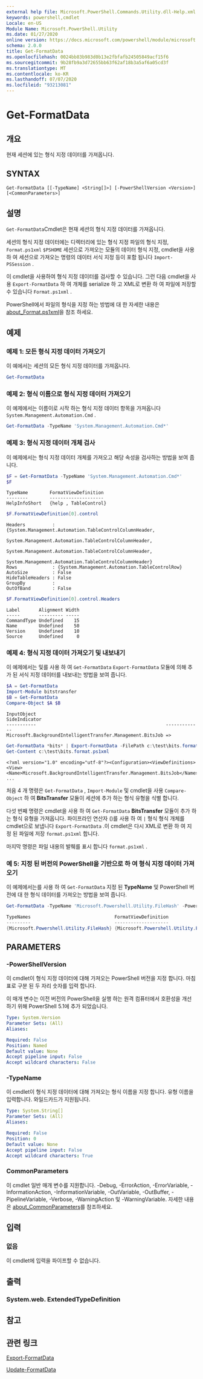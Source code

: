 ```yaml
---
external help file: Microsoft.PowerShell.Commands.Utility.dll-Help.xml
keywords: powershell,cmdlet
Locale: en-US
Module Name: Microsoft.PowerShell.Utility
ms.date: 01/27/2020
online version: https://docs.microsoft.com/powershell/module/microsoft.powershell.utility/get-formatdata?view=powershell-7.1&WT.mc_id=ps-gethelp
schema: 2.0.0
title: Get-FormatData
ms.openlocfilehash: 0024bb83b983d0b13e2fbfafb24505849acf15f6
ms.sourcegitcommit: 9b28fb9a3d72655bb63f62af18b3a5af6a05cd3f
ms.translationtype: MT
ms.contentlocale: ko-KR
ms.lasthandoff: 07/07/2020
ms.locfileid: "93213081"
---
```

# Get-FormatData

## 개요
현재 세션에 있는 형식 지정 데이터를 가져옵니다.

## SYNTAX

```
Get-FormatData [[-TypeName] <String[]>] [-PowerShellVersion <Version>] [<CommonParameters>]
```

## 설명

`Get-FormatData`Cmdlet은 현재 세션의 형식 지정 데이터를 가져옵니다.

세션의 형식 지정 데이터에는 디렉터리에 있는 형식 지정 파일의 형식 지정, `Format.ps1xml` `$PSHOME` 세션으로 가져오는 모듈의 데이터 형식 지정, cmdlet을 사용 하 여 세션으로 가져오는 명령의 데이터 서식 지정 등이 포함 됩니다 `Import-PSSession` .

이 cmdlet을 사용하여 형식 지정 데이터를 검사할 수 있습니다. 그런 다음 cmdlet을 사용 `Export-FormatData` 하 여 개체를 serialize 하 고 XML로 변환 하 여 파일에 저장할 수 있습니다 `Format.ps1xml` .

PowerShell에서 파일의 형식을 지정 하는 방법에 대 한 자세한 내용은 [about_Format.ps1xml](../Microsoft.PowerShell.Core/About/about_Format.ps1xml.md)을 참조 하세요.

## 예제

### 예제 1: 모든 형식 지정 데이터 가져오기

이 예에서는 세션의 모든 형식 지정 데이터를 가져옵니다.

```powershell
Get-FormatData
```

### 예제 2: 형식 이름으로 형식 지정 데이터 가져오기

이 예제에서는 이름이로 시작 하는 형식 지정 데이터 항목을 가져옵니다 `System.Management.Automation.Cmd` .

```powershell
Get-FormatData -TypeName 'System.Management.Automation.Cmd*'
```

### 예제 3: 형식 지정 데이터 개체 검사

이 예제에서는 형식 지정 데이터 개체를 가져오고 해당 속성을 검사하는 방법을 보여 줍니다.

```powershell
$F = Get-FormatData -TypeName 'System.Management.Automation.Cmd*'
$F
```

```Output
TypeName        FormatViewDefinition
--------        --------------------
HelpInfoShort   {help , TableControl}
```

```powershell
$F.FormatViewDefinition[0].control
```

```Output
Headers          : {System.Management.Automation.TableControlColumnHeader,
                   System.Management.Automation.TableControlColumnHeader,
                   System.Management.Automation.TableControlColumnHeader,
                   System.Management.Automation.TableControlColumnHeader}
Rows             : {System.Management.Automation.TableControlRow}
AutoSize         : False
HideTableHeaders : False
GroupBy          :
OutOfBand        : False
```

```powershell
$F.FormatViewDefinition[0].control.Headers
```

```Output
Label       Alignment Width
-----       --------- -----
CommandType Undefined    15
Name        Undefined    50
Version     Undefined    10
Source      Undefined     0
```

### 예제 4: 형식 지정 데이터 가져오기 및 내보내기

이 예제에서는 및를 사용 하 여 `Get-FormatData` `Export-FormatData` 모듈에 의해 추가 된 서식 지정 데이터를 내보내는 방법을 보여 줍니다.

```powershell
$A = Get-FormatData
Import-Module bitstransfer
$B = Get-FormatData
Compare-Object $A $B
```

```Output
InputObject                                                SideIndicator
-----------                                                -------------
Microsoft.BackgroundIntelligentTransfer.Management.BitsJob =>
```

```powershell
Get-FormatData *bits* | Export-FormatData -FilePath c:\test\bits.format.ps1xml
Get-Content c:\test\bits.format.ps1xml
```

```Output
<?xml version="1.0" encoding="utf-8"?><Configuration><ViewDefinitions>
<View><Name>Microsoft.BackgroundIntelligentTransfer.Management.BitsJob</Name>
...
```

처음 4 개 명령은 `Get-FormatData` , `Import-Module` 및 cmdlet을 사용 `Compare-Object` 하 여 **BitsTransfer** 모듈이 세션에 추가 하는 형식 유형을 식별 합니다.

다섯 번째 명령은 cmdlet을 사용 하 여 `Get-FormatData` **BitsTransfer** 모듈이 추가 하는 형식 유형을 가져옵니다. 파이프라인 연산자 ()를 사용 하 여 `|` 형식 형식 개체를 cmdlet으로 보냅니다 `Export-FormatData` .이 cmdlet은 다시 XML로 변환 하 여 지정 된 파일에 저장 `format.ps1xml` 합니다.

마지막 명령은 파일 내용의 발췌를 표시 합니다 `format.ps1xml` .

### 예 5: 지정 된 버전의 PowerShell을 기반으로 하 여 형식 지정 데이터 가져오기

이 예제에서는를 사용 하 여 `Get-FormatData` 지정 된 **TypeName** 및 PowerShell 버전에 대 한 형식 데이터를 가져오는 방법을 보여 줍니다.

```powershell
Get-FormatData -TypeName 'Microsoft.Powershell.Utility.FileHash' -PowerShellVersion $PSVersionTable.PSVersion

TypeNames                               FormatViewDefinition
---------                               --------------------
{Microsoft.Powershell.Utility.FileHash} {Microsoft.Powershell.Utility.FileHash}
```

## PARAMETERS

### -PowerShellVersion

이 cmdlet이 형식 지정 데이터에 대해 가져오는 PowerShell 버전을 지정 합니다. 마침표로 구분 된 두 자리 숫자를 입력 합니다.

이 매개 변수는 이전 버전의 PowerShell을 실행 하는 원격 컴퓨터에서 호환성을 개선 하기 위해 PowerShell 5.1에 추가 되었습니다.

```yaml
Type: System.Version
Parameter Sets: (All)
Aliases:

Required: False
Position: Named
Default value: None
Accept pipeline input: False
Accept wildcard characters: False
```

### -TypeName

이 cmdlet이 형식 지정 데이터에 대해 가져오는 형식 이름을 지정 합니다.
유형 이름을 입력합니다.
와일드카드가 지원됩니다.

```yaml
Type: System.String[]
Parameter Sets: (All)
Aliases:

Required: False
Position: 0
Default value: None
Accept pipeline input: False
Accept wildcard characters: True
```

### CommonParameters

이 cmdlet 일반 매개 변수를 지원합니다. -Debug, -ErrorAction, -ErrorVariable, -InformationAction, -InformationVariable, -OutVariable, -OutBuffer, -PipelineVariable, -Verbose, -WarningAction 및 -WarningVariable. 자세한 내용은 [about_CommonParameters](https://go.microsoft.com/fwlink/?LinkID=113216)를 참조하세요.

## 입력

### 없음

이 cmdlet에 입력을 파이프할 수 없습니다.

## 출력

### System.web. ExtendedTypeDefinition

## 참고

## 관련 링크

[Export-FormatData](Export-FormatData.md)

[Update-FormatData](Update-FormatData.md)
